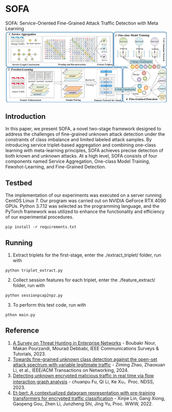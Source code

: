 # SOFA
SOFA: Service-Oriented Fine-Grained Attack Traffic Detection with Meta Learning
![image](https://github.com/zeroDetect/SOFA/blob/main/img/framework.png)


## Introduction
In this paper, we present SOFA, a novel two-stage framework designed to address the challenges of fine-grained unknown attack detection under the constraints of class imbalance and limited labeled attack samples. By introducing service triplet-based aggregation and combining one-class learning with meta-learning principles, SOFA achieves precise detection of both known and unknown attacks. At a high level, SOFA consists of four components named Service Aggregation, One-class Model Training, Fewshot-Learning, and Fine-Grained Detection.

## Testbed
The implementation of our experiments was executed on a server running CentOS Linux 7. Our program was carried out on NVIDIA GeForce RTX 4090 GPUs. Python 3.7.12 was selected as the programming language, and the PyTorch framework was utilized to enhance the functionality and efficiency of our experimental procedures. 
```
pip install -r requirements.txt
```
## Running
1. Extract triplets for the first-stage, enter the ./extract_triplet/ folder, run with
```
python triplet_extract.py
```
2. Collect session features for each triplet, enter the ./feature_extract/ folder, run with
```
python sessionpcap2npz.py
```
3. To perform this test code, run with
```
pthon main.py
```
## Reference
1. [A Survey on Threat Hunting in Enterprise Networks](https://ieeexplore.ieee.org/stamp/stamp.jsp?tp=&arnumber=10216378) -  Boubakr Nour, Makan Pourzandi, Mourad Debbabi, IEEE Communications Surveys & Tutorials, 2023.
2. [Towards fine-grained unknown class detection against the open-set attack spectrum with variable legitimate traffic](https://ink.library.smu.edu.sg/cgi/viewcontent.cgi?article=10363&context=sis_research) -  Ziming Zhao, Zhaoxuan Li, et al., IEEE/ACM Transactions on Networking, 2024.
3. [Detecting unknown encrypted malicious traffic in real time via flow interaction graph analysis](https://arxiv.org/pdf/2301.13686) -  chuanpu Fu, Qi Li, Ke Xu，Proc. NDSS, 2023.
4. [Et-bert: A contextualized datagram representation with pre-training transformers for encrypted traffic classification](https://dl.acm.org/doi/pdf/10.1145/3485447.3512217) -  Xinjie Lin, Gang Xiong, Gaopeng Gou, Zhen Li, Junzheng Shi, Jing Yu, Proc. WWW, 2022.
